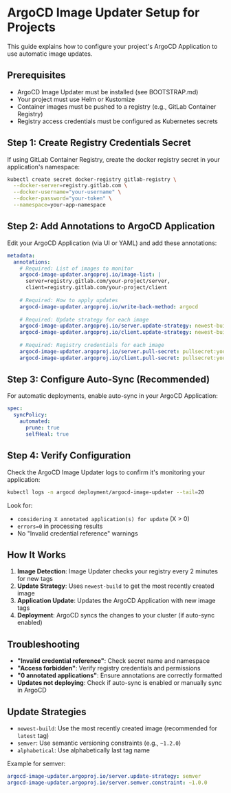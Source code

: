 # ArgoCD Image Updater Setup for Projects

This guide explains how to configure your project's ArgoCD Application to use automatic image updates.

## Prerequisites

- ArgoCD Image Updater must be installed (see BOOTSTRAP.md)
- Your project must use Helm or Kustomize
- Container images must be pushed to a registry (e.g., GitLab Container Registry)
- Registry access credentials must be configured as Kubernetes secrets

## Step 1: Create Registry Credentials Secret

If using GitLab Container Registry, create the docker registry secret in your application's namespace:

```bash
kubectl create secret docker-registry gitlab-registry \
  --docker-server=registry.gitlab.com \
  --docker-username="your-username" \
  --docker-password="your-token" \
  --namespace=your-app-namespace
```

## Step 2: Add Annotations to ArgoCD Application

Edit your ArgoCD Application (via UI or YAML) and add these annotations:

```yaml
metadata:
  annotations:
    # Required: List of images to monitor
    argocd-image-updater.argoproj.io/image-list: |
      server=registry.gitlab.com/your-project/server,
      client=registry.gitlab.com/your-project/client
    
    # Required: How to apply updates
    argocd-image-updater.argoproj.io/write-back-method: argocd
    
    # Required: Update strategy for each image
    argocd-image-updater.argoproj.io/server.update-strategy: newest-build
    argocd-image-updater.argoproj.io/client.update-strategy: newest-build
    
    # Required: Registry credentials for each image
    argocd-image-updater.argoproj.io/server.pull-secret: pullsecret:your-namespace/gitlab-registry
    argocd-image-updater.argoproj.io/client.pull-secret: pullsecret:your-namespace/gitlab-registry
```

## Step 3: Configure Auto-Sync (Recommended)

For automatic deployments, enable auto-sync in your ArgoCD Application:

```yaml
spec:
  syncPolicy:
    automated:
      prune: true
      selfHeal: true
```

## Step 4: Verify Configuration

Check the ArgoCD Image Updater logs to confirm it's monitoring your application:

```bash
kubectl logs -n argocd deployment/argocd-image-updater --tail=20
```

Look for:
- `considering X annotated application(s) for update` (X > 0)
- `errors=0` in processing results
- No "Invalid credential reference" warnings

## How It Works

1. **Image Detection**: Image Updater checks your registry every 2 minutes for new tags
2. **Update Strategy**: Uses `newest-build` to get the most recently created image
3. **Application Update**: Updates the ArgoCD Application with new image tags
4. **Deployment**: ArgoCD syncs the changes to your cluster (if auto-sync enabled)

## Troubleshooting

- **"Invalid credential reference"**: Check secret name and namespace
- **"Access forbidden"**: Verify registry credentials and permissions
- **"0 annotated applications"**: Ensure annotations are correctly formatted
- **Updates not deploying**: Check if auto-sync is enabled or manually sync in ArgoCD

## Update Strategies

- `newest-build`: Use the most recently created image (recommended for `latest` tag)
- `semver`: Use semantic versioning constraints (e.g., `~1.2.0`)
- `alphabetical`: Use alphabetically last tag name

Example for semver:
```yaml
argocd-image-updater.argoproj.io/server.update-strategy: semver
argocd-image-updater.argoproj.io/server.semver.constraint: ~1.0.0
```